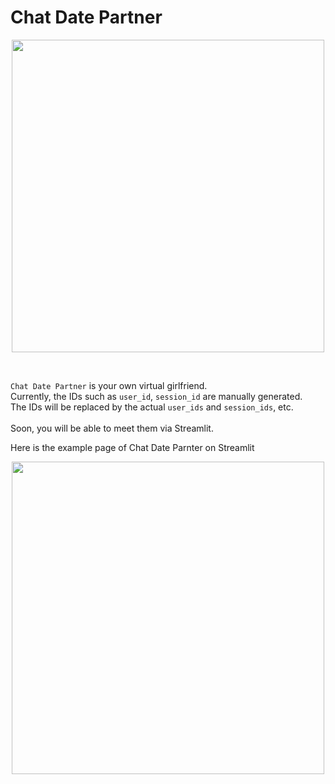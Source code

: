 # Chat Date Partner
<p align='center'>
    <img width=500 src='https://github.com/jasonheesanglee/ChatGirlFriend/assets/123557477/fc1a5236-4522-458c-ac58-d866d6172ba8'>
</p><br>

`Chat Date Partner` is your own virtual girlfriend.<br>
Currently, the IDs such as `user_id`, `session_id` are manually generated.<br>
The IDs will be replaced by the actual `user_ids` and `session_ids`, etc.<br><br>
Soon, you will be able to meet them via Streamlit.

Here is the example page of Chat Date Parnter on Streamlit<br>
<p align='center'>
    <img width=500 src='https://github.com/jasonheesanglee/ChatGirlFriend/assets/123557477/01874cfc-8cd8-4e0f-968e-5c804f9f4136'>
</p>
